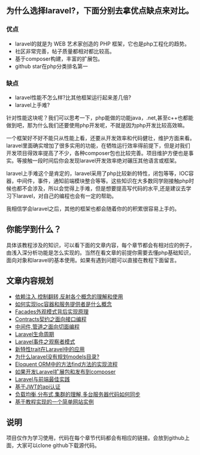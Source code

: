 ## 为什么选择laravel?，下面分别去拿优点缺点来对比。

### 优点

+ laravel的就是为 WEB 艺术家创造的 PHP 框架，它也是php工程化的趋势。
+ 社区非常完善，帖子质量都相对都比较高。
+ 基于composer构建，丰富的扩展包。
+ github star在php分类排名第一

### 缺点
+ laravel性能不怎么样?比其他框架运行起来差几倍?
+ laravel上手难?

针对性能这块呢？我们可以思考一下，php能做的功能java，.net,甚至c++也都能做到吧，那为什么我们还要使用php开发呢，不就是因为php开发比较高效嘛。

一个框架好不好不能只从性能上看，还要从开发效率和代码健壮，维护方面来看。laravel里面确实增加了很多实用的功能，在牺牲运行效率得前提下，但是对我们开发项目得效率提高了不少，各种composer包也比较完善。项目维护方便也是事实。等接触一段时间后你会发现laravel开发效率绝对碾压其他语言或框架。

laravel上手难这个是肯定的，laravel采用了php比较新的特性，闭包等等，IOC容器，中间件，事件，通知前端模块整合等等。这些知识在大多数同学刚接触php时候也都不会涉及，所以会觉得上手难，但是想要提高写代码的水平,还是建议去学习下laravel，对自己的编程也会有一定的帮助。

我相信学会laravel之后，其他的框架也都会随着你的的积累很容易上手的。

## 你能学到什么？

具体该教程涉及的知识，可以看下面的文章内容，每个章节都会有相对应的例子，由浅入深分析功能是怎么实现的。当然在看文章的前提你需要去懂php基础知识，面向对象和laravel的基本使用。如果有遇到问题可以直接在教程下面留言。

## 文章内容规划

- [依赖注入,控制翻转,反射各个概念的理解和使用](https://github.com/cxp1539/laravel-core-learn/issues/1)
- [如何实现Ioc容器和服务提供者是什么概念](https://github.com/cxp1539/laravel-core-learn/issues/2)
- [Facades外观模式背后实现原理](https://github.com/cxp1539/laravel-core-learn/issues/3)
- [Contracts契约之面向接口编程](https://github.com/cxp1539/laravel-core-learn/issues/4)
- [中间件,管道之面向切面编程](https://github.com/cxp1539/laravel-core-learn/issues/7)
- [Laravel生命周期](https://github.com/cxp1539/laravel-core-learn/issues/5)
- [Laravel事件之观察者模式](https://github.com/cxp1539/laravel-core-learn/issues/6)
- [新特性trait在Laravel中的应用](https://github.com/cxp1539/laravel-core-learn/issues/8)
- [为什么laravel没有规划models目录?](https://github.com/cxp1539/laravel-core-learn/issues/15)
- [Eloquent ORM中的方法find方法的实现流程](https://github.com/cxp1539/laravel-core-learn/issues/9)
- [如果开发Laravel扩展包和发布到composer](https://github.com/cxp1539/laravel-core-learn/issues/10)
- [Laravel与前端最佳实践](https://github.com/cxp1539/laravel-core-learn/issues/11)
- [基于JWT的api认证](https://github.com/cxp1539/laravel-core-learn/issues/12)
- [负载均衡,分布式,集群的理解,多台服务器代码如何同步](https://github.com/cxp1539/laravel-core-learn/issues/13)
- [基于教程实现的一个简单网站实例](https://github.com/cxp1539/laravel-core-learn/issues/14)

## 说明

项目仅作为学习使用，代码在每个章节代码都会有相应的链接。会放到github上面，大家可以clone github下载源代码。

